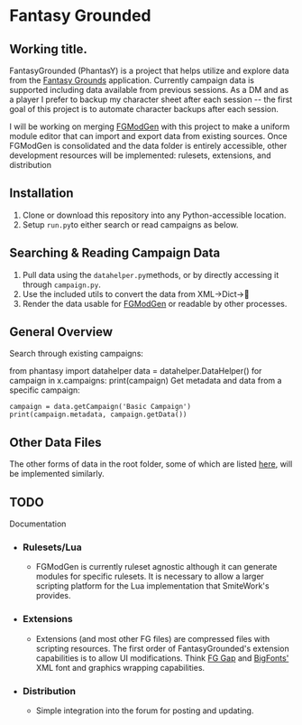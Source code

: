 # Fantasy Grounded
## Working title.

FantasyGrounded (PhantasY) is a project that helps utilize and explore data from the [Fantasy Grounds](https://www.fantasygrounds.com) application. Currently campaign data is supported including data available from previous sessions. As a DM and as a player I prefer to backup my character sheet after each session --  the first goal of this project is to automate character backups after each session. 

I will be working on merging [FGModGen](https://github.com/zacharyhooker/FGModGen) with this project to make a uniform module editor that can import and export data from existing sources. Once FGModGen is consolidated and the data folder is entirely accessible, other development resources will be implemented: rulesets, extensions, and distribution


## Installation

 1. Clone or download this repository into any Python-accessible location.
 2. Setup `run.py`to either search or read campaigns as below.



## Searching & Reading Campaign Data

 1. Pull data using the `datahelper.py`methods, or by directly accessing it through `campaign.py`.
 2. Use the included utils to convert the data from XML→Dict→🌈
 3. Render the data usable for [FGModGen](https://github.com/zacharyhooker/FGModGen) or readable by other processes.

## General Overview

Search through existing campaigns:

  from phantasy import datahelper
    data = datahelper.DataHelper()
    for campaign in x.campaigns:
      print(campaign)
Get metadata and data from a specific campaign:

    campaign = data.getCampaign('Basic Campaign')
    print(campaign.metadata, campaign.getData())

## Other Data Files

The other forms of data in the root folder, some of which are listed [here](http://www.fantasygrounds.com/wiki/index.php/Data_Files_Overview), will be implemented similarly.



## TODO

Documentation

 - ### Rulesets/Lua
   - FGModGen is currently ruleset agnostic although it can generate modules for specific rulesets. It is necessary to allow a larger scripting platform for the Lua implementation that SmiteWork's provides.
 - ### Extensions
   - Extensions (and most other FG files) are compressed files with scripting resources. The first order of FantasyGrounded's extension capabilities is to allow UI modifications. Think [FG Gap](https://www.fantasygrounds.com/forums/showthread.php?35819-Extension-5E-Theme-FG-GAP) and [BigFonts'](https://www.fantasygrounds.com/forums/showthread.php?25600-Using-FG-at-the-tabletop&p=227962&viewfull=1#post227962) XML font and graphics wrapping capabilities.
 - ### Distribution
   - Simple integration into the forum for posting and updating. 

